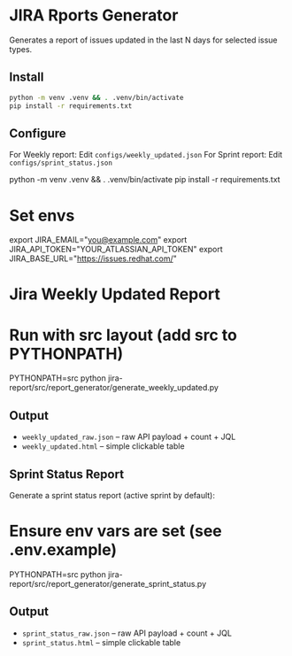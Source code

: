 # JIRA Rports Generator

Generates a report of issues updated in the last N days for selected issue types.

## Install

```bash
python -m venv .venv && . .venv/bin/activate
pip install -r requirements.txt
```

## Configure

For Weekly report: Edit `configs/weekly_updated.json` 
For Sprint report: Edit `configs/sprint_status.json` 


python -m venv .venv && . .venv/bin/activate
pip install -r requirements.txt

# Set envs 
export JIRA_EMAIL="you@example.com"
export JIRA_API_TOKEN="YOUR_ATLASSIAN_API_TOKEN"
export JIRA_BASE_URL="https://issues.redhat.com/"

# Jira Weekly Updated Report

# Run with src layout (add src to PYTHONPATH)
PYTHONPATH=src python  jira-report/src/report_generator/generate_weekly_updated.py 

## Output

- `weekly_updated_raw.json` – raw API payload + count + JQL
- `weekly_updated.html` – simple clickable table

## Sprint Status Report

Generate a sprint status report (active sprint by default):

# Ensure env vars are set (see .env.example)
PYTHONPATH=src python  jira-report/src/report_generator/generate_sprint_status.py

## Output

- `sprint_status_raw.json` – raw API payload + count + JQL
- `sprint_status.html` – simple clickable table


